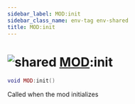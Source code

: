 ```yaml
---
sidebar_label: MOD:init
sidebar_class_name: env-tag env-shared
title: MOD:init
---
```


# <img src='/img/wiki/shared.png' alt='shared' classname='env-tag' /> [MOD](../mod/README.md):init

```lua
void MOD:init()
```

Called when the mod initializes<br/>
